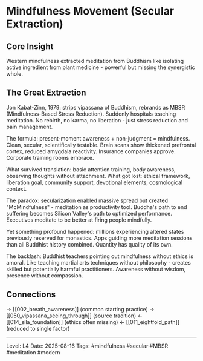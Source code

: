 # Mindfulness Movement (Secular Extraction)

## Core Insight
Western mindfulness extracted meditation from Buddhism like isolating active ingredient from plant medicine - powerful but missing the synergistic whole.

## The Great Extraction

Jon Kabat-Zinn, 1979: strips vipassana of Buddhism, rebrands as MBSR (Mindfulness-Based Stress Reduction). Suddenly hospitals teaching meditation. No rebirth, no karma, no liberation - just stress reduction and pain management.

The formula: present-moment awareness + non-judgment = mindfulness. Clean, secular, scientifically testable. Brain scans show thickened prefrontal cortex, reduced amygdala reactivity. Insurance companies approve. Corporate training rooms embrace.

What survived translation: basic attention training, body awareness, observing thoughts without attachment. What got lost: ethical framework, liberation goal, community support, devotional elements, cosmological context.

The paradox: secularization enabled massive spread but created "McMindfulness" - meditation as productivity tool. Buddha's path to end suffering becomes Silicon Valley's path to optimized performance. Executives meditate to be better at firing people mindfully.

Yet something profound happened: millions experiencing altered states previously reserved for monastics. Apps guiding more meditation sessions than all Buddhist history combined. Quantity has quality of its own.

The backlash: Buddhist teachers pointing out mindfulness without ethics is amoral. Like teaching martial arts techniques without philosophy - creates skilled but potentially harmful practitioners. Awareness without wisdom, presence without compassion.

## Connections
→ [[002_breath_awareness]] (common starting practice)
→ [[050_vipassana_seeing_through]] (source tradition)
← [[014_sila_foundation]] (ethics often missing)
← [[011_eightfold_path]] (reduced to single factor)

---
Level: L4
Date: 2025-08-16
Tags: #mindfulness #secular #MBSR #meditation #modern